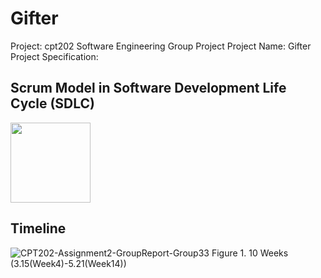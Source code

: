 # Gifter
Project: cpt202 Software Engineering Group Project
Project Name: Gifter
Project Specification:


## Scrum Model in Software Development Life Cycle (SDLC)
<img src="https://github.com/YuezhenQin/Gifter/assets/37969376/a647cfb9-d412-4278-89b1-679a38606bcc" width=128>


 ## Timeline
![CPT202-Assignment2-GroupReport-Group33](https://github.com/YuezhenQin/Gifter/assets/37969376/edf8baee-c16f-40ce-bae1-4e7401d7a960)
Figure 1. 10 Weeks (3.15(Week4)-5.21(Week14))
